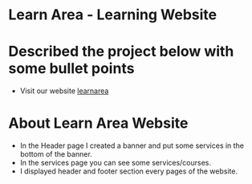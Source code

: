 # Learn Area - Learning Website

# Described the project below with some bullet points
* Visit our website [learnarea](https://learn-area-kabir.netlify.app/)

# About Learn Area Website 
* In the Header page I created a banner and put some services in the bottom of the banner.
* In the services page you can see some services/courses.
* I displayed header and footer section every pages of the website.